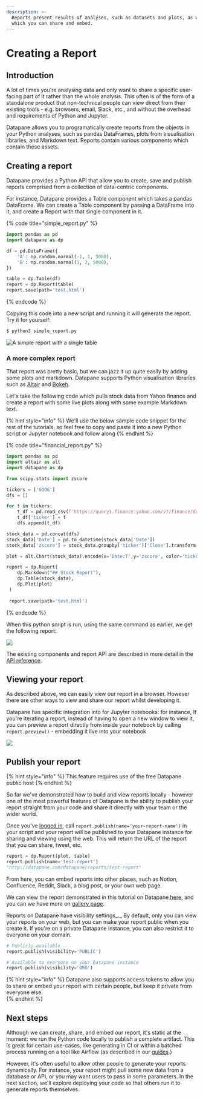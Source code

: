 ```yaml
---
description: >-
  Reports present results of analyses, such as datasets and plots, as web pages
  which you can share and embed.
---
```


# Creating a Report

## Introduction

A lot of times you're analysing data and only want to share a specific user-facing part of it rather than the whole analysis. This often is of the form of a standalone product that non-technical people can view direct from their existing tools - e.g. browsers, email, Slack, etc., and without the overhead and requirements of Python and Jupyter.

Datapane allows you to programatically create reports from the objects in your Python analyses, such as pandas DataFrames, plots from visualisation libraries, and Markdown text. Reports contain various components which contain these assets.

## Creating a report

Datapane provides a Python API that allow you to create, save and publish reports comprised from a collection of data-centric components.

For instance, Datapane provides a Table component which takes a pandas DataFrame. We can create a Table component by passing a DataFrame into it, and create a Report with that single component in it.

{% code title="simple\_report.py" %}
```python
import pandas as pd
import datapane as dp

df = pd.DataFrame({
    'A': np.random.normal(-1, 1, 5000),
    'B': np.random.normal(1, 2, 5000),
})

table = dp.Table(df)
report = dp.Report(table)
report.save(path='test.html')
```
{% endcode %}

Copying this code into a new script and running it will generate the report. Try it for yourself:

```bash
$ python3 simple_report.py
```

![A simple report with a single table](../.gitbook/assets/image%20%2829%29.png)

### A more complex report

That report was pretty basic, but we can jazz it up quite easily by adding some plots and markdown. Datapane supports Python visualisation libraries such as [Altair](https://altair-viz.github.io/) and [Bokeh](https://bokeh.org/). 

Let's take the following code which pulls stock data from Yahoo finance and create a report with some live plots along with some example Markdown text. 

{% hint style="info" %}
We'll use the below sample code snippet for the rest of the tutorials, so feel free to copy and paste it into a new Python script or Jupyter notebook and follow along
{% endhint %}

{% code title="financial\_report.py" %}
```python
import pandas as pd
import altair as alt
import datapane as dp

from scipy.stats import zscore

tickers = ['GOOG']
dfs = []

for t in tickers:
    t_df = pd.read_csv(f'https://query1.finance.yahoo.com/v7/finance/download/{t}?period1=1553600505&period2=1585222905&interval=1d&events=history')
    t_df['ticker'] = t
    dfs.append(t_df)

stock_data = pd.concat(dfs)
stock_data['Date'] = pd.to_datetime(stock_data['Date'])
stock_data['zscore'] = stock_data.groupby('ticker')['Close'].transform(lambda x: zscore(x))

plot = alt.Chart(stock_data).encode(x='Date:T',y='zscore', color='ticker').mark_line()

report = dp.Report(
    dp.Markdown("## Stock Report"),
    dp.Table(stock_data),
    dp.Plot(plot)
 )
 
 report.save(path='test.html')
```
{% endcode %}

When this python script is run, using the same command as earlier, we get the following report:

![](../.gitbook/assets/image%20%2882%29.png)

The existing components and report API are described in more detail in the [API reference](../reference/reports/).

## Viewing your report

As described above, we can easily view our report in a browser. However there are other ways to view and share our report whilst developing it.

Datapane has specific integration into for Jupyter notebooks: for instance, If you're iterating a report, instead of having to open a new window to view it, you can preview a report directly from inside your notebook by calling `report.preview()` - embedding it live into your notebook

![](../.gitbook/assets/image%20%2884%29.png)

## Publish your report

{% hint style="info" %}
This feature requires use of the free Datapane public host
{% endhint %}

So far we've demonstrated how to build and view reports locally - however one of the most powerful features of Datapane is the ability to publish your report straight from your code and share it directly with your team or the wider world.

Once you've [logged in](tut-getting-started.md#logging-in), call `report.publish(name='your-report-name')` in your script and your report will be published to your Datapane instance for sharing and viewing using the web. This will return the URL of the report that you can share, tweet, etc.

```python
report = dp.Report(plot, table)
report.publish(name='test-report')
"http://datapane.com/datapane/reports/test-report"
```

From here, you can embed reports into other places, such as Notion, Confluence, Reddit, Slack, a blog post, or your own web page. 

We can view the report demonstrated in this tutorial on Datapane[ here](https://acme.datapane.com/reports/Bj3LQ7Q/), and you can we have more on [gallery page](www.datapane.com/gallary/). 

Reports on Datapane have visibility settings_**.**_ By default, only you can view your reports on your web, but you can make your report public when you create it. If you're on a private Datapane instance, you can also restrict it to everyone on your domain.

```python
# Publicly available
report.publish(visibility='PUBLIC')

# Available to everyone on your Datapane instance
report.publish(visibility='ORG')
```

{% hint style="info" %}
Datapane also supports access tokens to allow you to share or embed your report with certain people, but keep it private from everyone else.  
{% endhint %}

## Next steps

Although we can create, share, and embed our report, it's static at the moment: we run the Python code locally to publish a complete artifact. This is great for certain use-cases, like generating in CI or within a batched process running on a tool like Airflow \(as described in our [guides](../guides/calling-from-your-existing-workflow-tools.md).\)

However, it's often useful to allow other people to generate your reports dynamically. For instance, your report might pull some new data from a database or API, or you may want users to pass in some parameters. In the next section, we'll explore deploying your code so that others run it to generate reports themselves.

